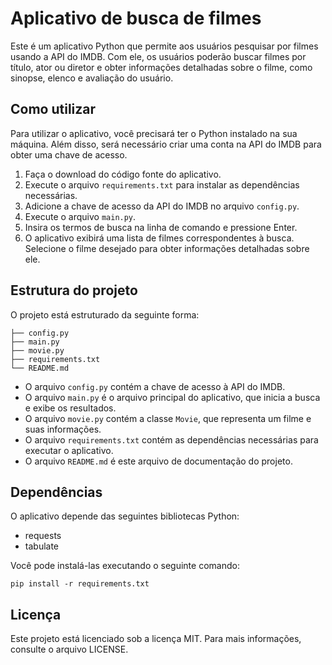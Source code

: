 # Aplicativo de busca de filmes

Este é um aplicativo Python que permite aos usuários pesquisar por filmes usando a API do IMDB. Com ele, os usuários poderão buscar filmes por título, ator ou diretor e obter informações detalhadas sobre o filme, como sinopse, elenco e avaliação do usuário.

## Como utilizar

Para utilizar o aplicativo, você precisará ter o Python instalado na sua máquina. Além disso, será necessário criar uma conta na API do IMDB para obter uma chave de acesso.

1. Faça o download do código fonte do aplicativo.
2. Execute o arquivo `requirements.txt` para instalar as dependências necessárias.
3. Adicione a chave de acesso da API do IMDB no arquivo `config.py`.
4. Execute o arquivo `main.py`.
5. Insira os termos de busca na linha de comando e pressione Enter.
6. O aplicativo exibirá uma lista de filmes correspondentes à busca. Selecione o filme desejado para obter informações detalhadas sobre ele.

## Estrutura do projeto

O projeto está estruturado da seguinte forma:
```
├── config.py
├── main.py
├── movie.py
├── requirements.txt
└── README.md
```

* O arquivo `config.py` contém a chave de acesso à API do IMDB.
* O arquivo `main.py` é o arquivo principal do aplicativo, que inicia a busca e exibe os resultados.
* O arquivo `movie.py` contém a classe `Movie`, que representa um filme e suas informações.
* O arquivo `requirements.txt` contém as dependências necessárias para executar o aplicativo.
* O arquivo `README.md` é este arquivo de documentação do projeto.

## Dependências

O aplicativo depende das seguintes bibliotecas Python:

* requests
* tabulate

Você pode instalá-las executando o seguinte comando:
```
pip install -r requirements.txt
```
## Licença

Este projeto está licenciado sob a licença MIT. Para mais informações, consulte o arquivo LICENSE.
